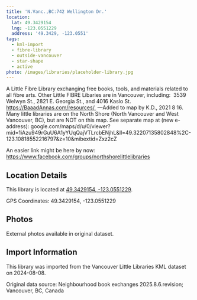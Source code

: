 ```yaml
---
title: 'N.Vanc.,BC:742 Wellington Dr.'
location:
  lat: 49.3429154
  lng: -123.0551229
  address: '49.3429, -123.0551'
tags:
  - kml-import
  - fibre-library
  - outside-vancouver
  - star-shape
  - active
photo: /images/libraries/placeholder-library.jpg
---
```

A Little Fibre Library exchanging free books, tools, and materials related to all fibre arts.
Other Little FIBRE Libaries are in Vancouver, including:  3539 Welwyn St., 2821 E. Georgia St., and 4016 Kaslo St. 
https://BaaadAnnas.com/resources/ 
—Added to map by K.D., 2021 8 16.  
Many little libraries are on the North Shore (North Vancouver and West Vancouver, BC),
but are NOT on this map.
See separate map at (new e-address):
google.com/maps/d/u/0/viewer?mid=1iAzu949rGuU6A1yYUqQajVTLrcbENjhL&ll=49.32207135802848%2C-123.10818552216797&z=10&mibextid=Zxz2cZ

An easier link might be here by now:
https://www.facebook.com/groups/northshorelittlelibraries

## Location Details

This library is located at [49.3429154, -123.0551229](https://www.google.com/maps?q=49.3429154,-123.0551229).

GPS Coordinates: 49.3429154, -123.0551229

## Photos

External photos available in original dataset.

## Import Information

This library was imported from the Vancouver Little Libraries KML dataset on 2024-08-08.

Original data source: Neighbourhood book exchanges 2025.8.6.revision; Vancouver, BC, Canada
